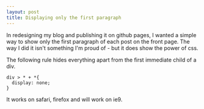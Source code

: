 ```yaml
---
layout: post
title: Displaying only the first paragraph
---
```


In redesigning my blog and publishing it on github pages, I wanted a simple way to show only the first paragraph of each post on the front page. The way I did it isn't something I'm proud of - but it does show the power of css.

The following rule hides everything apart from the first immediate child of a div.

    div > * + *{
      display: none;
    }
  
It works on safari, firefox and will work on ie9.